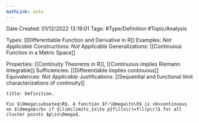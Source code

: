 ```yaml
---
mathLink: auto
---
```


<div class="topSpace"></div>

Date Created: 01/12/2022 13:19:01
Tags: #Type/Definition #Topic/Analysis

Types: [[Differentiable Function and Derivative in R]]
Examples: <i>Not Applicable</i>
Constructions: <i>Not Applicable</i>
Generalizations: [[Continuous Function in a Metric Space]]

Properties: [[Continuity Theorems in R]], [[Continuous implies Riemann Integrable]]
Sufficiencies: [[Differentiable implies continuous]]
Equivalences: <i>Not Applicable</i>
Justifications: [[Sequential and functional limit characterizations of continuity]]

``` ad-Definition
title: Definition.

Fix $\Omega\subseteq\R$. A function $f:\Omega\to\R$ is <b>continuous on $\Omega$</b> if $\lim\limits_{x\to p}f\l(x\r)=f\l(p\r)$ for all cluster points $p\in\Omega$.

```
